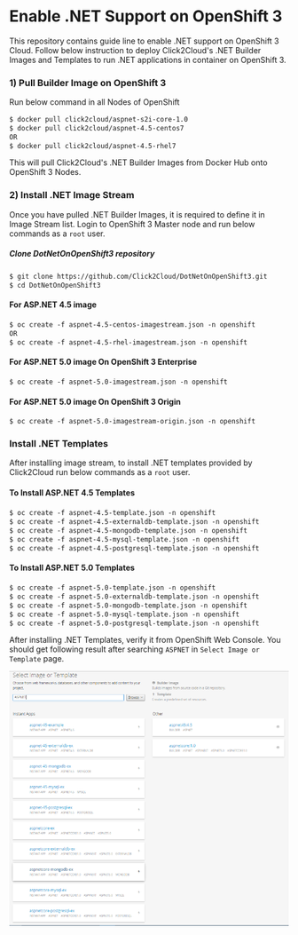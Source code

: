 # Enable .NET Support on OpenShift 3
This repository contains guide line to enable .NET support on OpenShift 3 Cloud. Follow below instruction to deploy Click2Cloud's .NET Builder Images and Templates to run .NET applications in container on OpenShift 3.

### 1) Pull Builder Image on OpenShift 3
Run below command in all Nodes of OpenShift
```
$ docker pull click2cloud/aspnet-s2i-core-1.0
$ docker pull click2cloud/aspnet-4.5-centos7 
OR
$ docker pull click2cloud/aspnet-4.5-rhel7
```

This will pull Click2Cloud's .NET Builder Images from Docker Hub onto OpenShift 3 Nodes.

### 2) Install .NET Image Stream
Once you have pulled .NET Builder Images, it is required to define it in Image Stream list. Login to OpenShift 3 Master node and run below commands as a `root` user.

##### Clone DotNetOnOpenShift3 repository
```
$ git clone https://github.com/Click2Cloud/DotNetOnOpenShift3.git
$ cd DotNetOnOpenShift3
```
#### For ASP.NET 4.5 image
```
$ oc create -f aspnet-4.5-centos-imagestream.json -n openshift
OR
$ oc create -f aspnet-4.5-rhel-imagestream.json -n openshift
```
#### For ASP.NET 5.0 image On OpenShift 3 Enterprise
```
$ oc create -f aspnet-5.0-imagestream.json -n openshift
```
#### For ASP.NET 5.0 image On OpenShift 3 Origin
```
$ oc create -f aspnet-5.0-imagestream-origin.json -n openshift
```
### Install .NET Templates
After installing image stream, to install .NET templates provided by Click2Cloud run below commands as a `root` user. 

#### To Install ASP.NET 4.5 Templates
```
$ oc create -f aspnet-4.5-template.json -n openshift
$ oc create -f aspnet-4.5-externaldb-template.json -n openshift
$ oc create -f aspnet-4.5-mongodb-template.json -n openshift
$ oc create -f aspnet-4.5-mysql-template.json -n openshift
$ oc create -f aspnet-4.5-postgresql-template.json -n openshift
```
#### To Install ASP.NET 5.0 Templates
```
$ oc create -f aspnet-5.0-template.json -n openshift
$ oc create -f aspnet-5.0-externaldb-template.json -n openshift
$ oc create -f aspnet-5.0-mongodb-template.json -n openshift
$ oc create -f aspnet-5.0-mysql-template.json -n openshift
$ oc create -f aspnet-5.0-postgresql-template.json -n openshift
```
After installing .NET Templates, verify it from OpenShift Web Console. You should get following result after searching `ASPNET` in `Select Image or Template` page.

![Search Result](/result.png?raw=true "Result")
